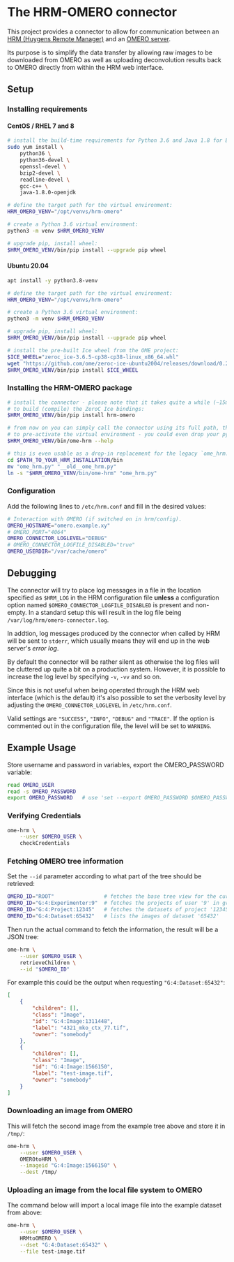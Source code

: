 # The HRM-OMERO connector

This project provides a connector to allow for communication between an [HRM (Huygens
Remote Manager)][hrm] and an [OMERO server][omero].

Its purpose is to simplify the data transfer by allowing raw images to be downloaded
from OMERO as well as uploading deconvolution results back to OMERO directly from within
the HRM web interface.

## Setup

### Installing requirements

#### CentOS / RHEL 7 and 8

```bash
# install the build-time requirements for Python 3.6 and Java 1.8 for Bio-Formats
sudo yum install \
    python36 \
    python36-devel \
    openssl-devel \
    bzip2-devel \
    readline-devel \
    gcc-c++ \
    java-1.8.0-openjdk

# define the target path for the virtual environment:
HRM_OMERO_VENV="/opt/venvs/hrm-omero"

# create a Python 3.6 virtual environment:
python3 -m venv $HRM_OMERO_VENV

# upgrade pip, install wheel:
$HRM_OMERO_VENV/bin/pip install --upgrade pip wheel
```

#### Ubuntu 20.04

```bash
apt install -y python3.8-venv

# define the target path for the virtual environment:
HRM_OMERO_VENV="/opt/venvs/hrm-omero"

# create a Python 3.6 virtual environment:
python3 -m venv $HRM_OMERO_VENV

# upgrade pip, install wheel:
$HRM_OMERO_VENV/bin/pip install --upgrade pip wheel

# install the pre-built Ice wheel from the OME project:
$ICE_WHEEL="zeroc_ice-3.6.5-cp38-cp38-linux_x86_64.whl"
wget "https://github.com/ome/zeroc-ice-ubuntu2004/releases/download/0.2.0/$ICE_WHEEL"
$HRM_OMERO_VENV/bin/pip install $ICE_WHEEL
```

### Installing the HRM-OMERO package

```bash
# install the connector - please note that it takes quite a while (~15min) as it needs
# to build (compile) the ZeroC Ice bindings:
$HRM_OMERO_VENV/bin/pip install hrm-omero

# from now on you can simply call the connector using its full path, there is no need
# to pre-activate the virtual environment - you could even drop your pyenv completely:
$HRM_OMERO_VENV/bin/ome-hrm --help

# this is even usable as a drop-in replacement for the legacy `ome_hrm.py` script:
cd $PATH_TO_YOUR_HRM_INSTALLATION/bin
mv "ome_hrm.py" "__old__ome_hrm.py"
ln -s "$HRM_OMERO_VENV/bin/ome-hrm" "ome_hrm.py"
```

### Configuration

Add the following lines to `/etc/hrm.conf` and fill in the desired values:

```bash
# Interaction with OMERO (if switched on in hrm/config).
OMERO_HOSTNAME="omero.example.xy"
# OMERO_PORT="4064"
OMERO_CONNECTOR_LOGLEVEL="DEBUG"
# OMERO_CONNECTOR_LOGFILE_DISABLED="true"
OMERO_USERDIR="/var/cache/omero"
```

## Debugging

The connector will try to place log messages in a file in the location specified as
`$HRM_LOG` in the HRM configuration file **unless** a configuration option named
`$OMERO_CONNECTOR_LOGFILE_DISABLED` is present and non-empty. In a standard setup this
will result in the log file being `/var/log/hrm/omero-connector.log`.

In addtion, log messages produced by the connector when called by HRM will be sent to
`stderr`, which usually means they will end up in the web server's *error log*.

By default the connector will be rather silent as otherwise the log files will be
cluttered up quite a bit on a production system. However, it is possible to increase the
log level by specifying `-v`, `-vv` and so on.

Since this is not useful when being operated through the HRM web interface (which is
the default) it's also possible to set the verbosity level by adjusting the
`OMERO_CONNECTOR_LOGLEVEL` in `/etc/hrm.conf`.

Valid settings are `"SUCCESS"`, `"INFO"`, `"DEBUG"` and `"TRACE"`. If the option is
commented out in the configuration file, the level will be set to `WARNING`.

## Example Usage

Store username and password in variables, export the OMERO_PASSWORD variable:

```bash
read OMERO_USER
read -s OMERO_PASSWORD
export OMERO_PASSWORD   # use 'set --export OMERO_PASSWORD $OMERO_PASSWORD' for fish
```

### Verifying Credentials

```bash
ome-hrm \
    --user $OMERO_USER \
    checkCredentials
```

### Fetching OMERO tree information

Set the `--id` parameter according to what part of the tree should be retrieved:

```bash
OMERO_ID="ROOT"                # fetches the base tree view for the current user
OMERO_ID="G:4:Experimenter:9"  # fetches the projects of user '9' in group '4'
OMERO_ID="G:4:Project:12345"   # fetches the datasets of project '12345'
OMERO_ID="G:4:Dataset:65432"   # lists the images of dataset '65432'
```

Then run the actual command to fetch the information, the result will be a JSON tree:

```bash
ome-hrm \
    --user $OMERO_USER \
    retrieveChildren \
    --id "$OMERO_ID"
```

For example this could be the output when requesting `"G:4:Dataset:65432"`:

```json
[
    {
        "children": [],
        "class": "Image",
        "id": "G:4:Image:1311448",
        "label": "4321_mko_ctx_77.tif",
        "owner": "somebody"
    },
    {
        "children": [],
        "class": "Image",
        "id": "G:4:Image:1566150",
        "label": "test-image.tif",
        "owner": "somebody"
    }
]
```

### Downloading an image from OMERO

This will fetch the second image from the example tree above and store it in `/tmp/`:

```bash
ome-hrm \
    --user $OMERO_USER \
    OMEROtoHRM \
    --imageid "G:4:Image:1566150" \
    --dest /tmp/
```

### Uploading an image from the local file system to OMERO

The command below will import a local image file into the example dataset from above:

```bash
ome-hrm \
    --user $OMERO_USER \
    HRMtoOMERO \
    --dset "G:4:Dataset:65432" \
    --file test-image.tif
```

[hrm]: https://huygens-rm.org/
[omero]: https://www.openmicroscopy.org/omero/
